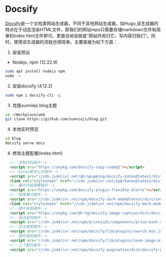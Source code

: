 # Docsify 
[Docsify](https://docsify.js.org)是一个文档类网站生成器，不同于其他网站生成器，如Hugo,该生成器的特点在于动态渲染HTML文件，即我们的网站repo只需要存储markdown文件和简单的index.html文件即可。更直白地说就是“网站外观归它，写内容归我们”。同时，使用该生成器的流程也很简单。主要直接为如下方面：

1. 安装预设
- Nodejs, npm (12.22.9)

```bash
sudo apt install nodejs npm
node -v
```
2. 安装docsify (4.12.2)

```bash
sudo npm i docsify-cli -g
```
3. 克隆sunniejs blog主题

```bash 
cd ~/Workplace/web
git clone https://github.com/sunniejs/blog.git
```
4. 本地实时预览

```bash
cd blog
docsify serve docs
```
4. 修改主题配置(index.html)

```html
  <!--复制代码插件-->
  <script src="https://unpkg.com/docsify-copy-code@2"></script>
  <!--katex数学公式插件-->
  <script src="//cdn.jsdelivr.net/gh/upupming/docsify-katex@latest/dist/docsify-katex.js"></script>
  <link rel="stylesheet" href="//cdn.jsdelivr.net/npm/katex@latest/dist/katex.min.css"/>
  <!--重点内容提醒插件-->
  <script src="https://unpkg.com/docsify-plugin-flexible-alerts"></script>
  <!--暗黑模式插件-->
  <script src="//cdn.jsdelivr.net/npm/docsify-dark-mode@latest/dist/index.min.js"></script>
  <link rel="stylesheet" href="//cdn.jsdelivr.net/npm/docsify-dark-mode@latest/dist/style.min.css"/>
  <!--图片标题插件-->
  <script src="https://unpkg.com/@h-hg/docsify-image-caption/dist/docsify-image-caption.min.js"></script>
  <!--语法高亮插件-->
  <script src="//cdn.jsdelivr.net/npm/prismjs@1/components/prism-bash.min.js"></script>
  <!--全文搜索插件-->
  <script src="//cdn.jsdelivr.net/npm/docsify/lib/plugins/search.min.js"></script>
  <!--图片缩放插件-->
  <script src="//cdn.jsdelivr.net/npm/docsify/lib/plugins/zoom-image.min.js"></script>
  <!--上下翻页插件-->
  <script src="//cdn.jsdelivr.net/npm/docsify-pagination/dist/docsify-pagination.min.js"></script>
```
